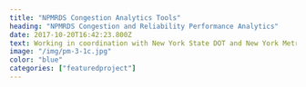 ```yaml
---
title: "NPMRDS Congestion Analytics Tools"
heading: "NPMRDS Congestion and Reliability Performance Analytics"
date: 2017-10-20T16:42:23.800Z
text: Working in coordination with New York State DOT and New York Metropolitan Planning Organizations, AVAIL is building a performance measurement dashboard based on NPMRDS.
image: "/img/pm-3-1c.jpg"
color: "blue"
categories: ["featuredproject"]
---
```



